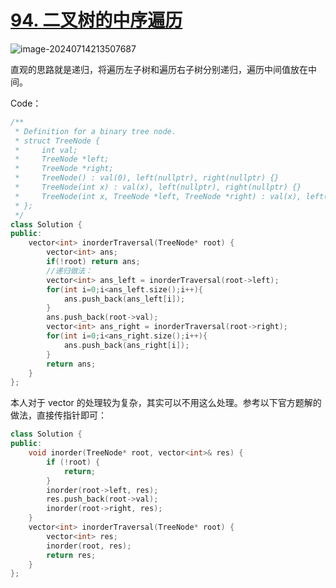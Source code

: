 # [94. 二叉树的中序遍历](https://leetcode.cn/problems/binary-tree-inorder-traversal/)

![image-20240714213507687](http://henry-typora.oss-cn-beijing.aliyuncs.com/img/image-20240714213507687.png)



直观的思路就是递归，将遍历左子树和遍历右子树分别递归，遍历中间值放在中间。

Code：

```cpp
/**
 * Definition for a binary tree node.
 * struct TreeNode {
 *     int val;
 *     TreeNode *left;
 *     TreeNode *right;
 *     TreeNode() : val(0), left(nullptr), right(nullptr) {}
 *     TreeNode(int x) : val(x), left(nullptr), right(nullptr) {}
 *     TreeNode(int x, TreeNode *left, TreeNode *right) : val(x), left(left), right(right) {}
 * };
 */
class Solution {
public:
    vector<int> inorderTraversal(TreeNode* root) {
        vector<int> ans;
        if(!root) return ans;
        //递归做法：
        vector<int> ans_left = inorderTraversal(root->left);
        for(int i=0;i<ans_left.size();i++){
            ans.push_back(ans_left[i]);
        }
        ans.push_back(root->val);
        vector<int> ans_right = inorderTraversal(root->right);
        for(int i=0;i<ans_right.size();i++){
            ans.push_back(ans_right[i]);
        }
        return ans;
    }
};
```

本人对于 vector 的处理较为复杂，其实可以不用这么处理。参考以下官方题解的做法，直接传指针即可：

```cpp
class Solution {
public:
    void inorder(TreeNode* root, vector<int>& res) {
        if (!root) {
            return;
        }
        inorder(root->left, res);
        res.push_back(root->val);
        inorder(root->right, res);
    }
    vector<int> inorderTraversal(TreeNode* root) {
        vector<int> res;
        inorder(root, res);
        return res;
    }
};
```

